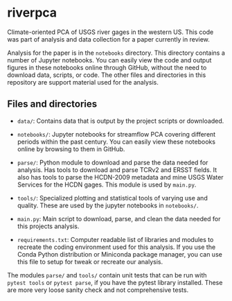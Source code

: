 # riverpca

Climate-oriented PCA of USGS river gages in the western US. This code was part of analysis and data collection for a paper currently in review.

Analysis for the paper is in the `notebooks` directory. This directory contains a number of Jupyter notebooks. You can easily view the code and output figures in these notebooks online through GitHub, without the need to download data, scripts, or code. The other files and directories in this repository are support material used for the analysis.

## Files and directories

* `data/`: Contains data that is output by the project scripts or downloaded.

* `notebooks/`: Jupyter notebooks for streamflow PCA covering different periods within the past century. You can easily view these notebooks online by browsing to them in GitHub.

* `parse/`: Python module to download and parse the data needed for analysis. Has tools to download and parse TCRv2 and ERSST fields. It also has tools to parse the HCDN-2009 metadata and mine USGS Water Services for the HCDN gages. This module is used by `main.py`.

* `tools/`: Specialized plotting and statistical tools of varying use and quality. These are used by the jupyter notebooks in `notebooks/`.

* `main.py`: Main script to download, parse, and clean the data needed for this projects analysis.

* `requirements.txt`: Computer readable list of libraries and modules to recreate the coding environment used for this analysis. If you use the Conda Python distribution or Miniconda package manager, you can use this file to setup for tweak or recreate our analysis.


The modules `parse/` and `tools/` contain unit tests that can be run with `pytest tools` or `pytest parse`, if you have the pytest library installed. These are more very loose sanity check and not comprehensive tests.
